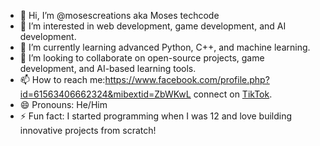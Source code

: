 - 👋 Hi, I’m @mosescreations  aka Moses techcode 
- 👀 I’m interested in web development, game development, and AI development.  
- 🌱 I’m currently learning advanced Python, C++, and machine learning.  
- 💞️ I’m looking to collaborate on open-source projects, game development, and AI-based learning tools.  
- 📫 How to reach me:https://www.facebook.com/profile.php?id=61563406662324&mibextid=ZbWKwL  connect on [TikTok](https://www.tiktok.com/@moses2v0?_t=8sbESg3FUs2&_r=1).  
- 😄 Pronouns: He/Him  
- ⚡ Fun fact: I started programming when I was 12 and love building innovative projects from scratch!  

<!---
mosescreations/mosescreations is a ✨ special ✨ repository because its `README.md` (this file) appears on your GitHub profile.
You can click the Preview link to take a look at your changes.
--->
